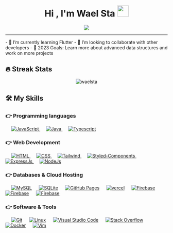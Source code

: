 <h1 align="center">Hi , I'm Wael Sta <img src="https://media.giphy.com/media/hvRJCLFzcasrR4ia7z/giphy.gif" width="35"></h1>
<p align="center">
  <a href="https://github.com/DenverCoder1/readme-typing-svg"><img src="https://readme-typing-svg.herokuapp.com/?lines=IT+Student;Full+Stack+Web+Developer;Always%20learning%20new%20things&center=true&width=500&height=50"></a>
</p>
<hr/>
- 🌱 I’m currently learning Flutter
- 👯 I’m looking to collaborate with other developers
- 🥅 2023 Goals: Learn more about advanced data structures and work on more projects

## 🔥 Streak Stats

<p align="center"><img src="https://github-readme-streak-stats.herokuapp.com/?user=waelsta&theme=algolia" alt="waelsta"  /></p>

## 🛠️ My Skills

### 👉 Programming languages

<p align="left"> 
  &emsp;
  <a href="https://developer.mozilla.org/en-US/docs/Web/JavaScript" target="_blank"> 
     <img alt="JavaScript" src="https://img.shields.io/badge/JavaScript%20-%23F7DF1E.svg?logo=javascript&logoColor=black">
   </a>
  &emsp;
  <a href="https://www.java.com" target="_blank"> 
    <img alt="Java" src="https://img.shields.io/badge/Java-%23007396.svg?logo=java&logoColor=white">
  </a>
  &emsp;
 <a href="https://www.typescriptlang.org/" target="_blank">
    <img alt="Typescript" src="https://img.shields.io/badge/typescript-%23007396.svg?logo=typescript&logoColor=white">
 </a>
</p>

### 👉 Web Development

<p align="left"> 
  &emsp; 
  <a href="https://www.w3.org/html/" target="_blank"> 
   <img alt="HTML" src="https://img.shields.io/badge/HTML5%20-%23E34F26.svg?logo=html5&logoColor=white">
  </a>   
  &emsp;
  <a href="https://www.w3schools.com/css/" target="_blank">
    <img alt="CSS" src="https://img.shields.io/badge/CSS%20-%231572B6.svg?logo=css3&logoColor=white">
  </a> 
   &emsp;
  <a href="https://tailwindcss.com/" target="_blank"> 
    <img alt="Tailwind" src="https://img.shields.io/badge/tailwindcss-%23007396.svg?logo=tailwindcss&logoColor=white"/>
  </a>
   &emsp;
  <a href="https://styled-components.com/" target="_blank"> 
    <img alt="Styled-Components" src="https://img.shields.io/badge/styled components-%23007396.svg?logo=styled-components&logoColor=white"/>
  </a>
   &emsp;
  <a href="https://expressjs.org/en/" target="_blank"> 
    <img alt="ExpressJs" src="https://img.shields.io/badge/ExpressJs-%23007396.svg?logo=ExpressJs&logoColor=white"/>
  </a>
   &emsp;
  <a href="https://nodejs.org/en/" target="_blank"> 
    <img alt="NodeJs" src="https://img.shields.io/badge/NodeJs-%23007396.svg?logo=nodejs&logoColor=white"/>
  </a>  
</p>

### 👉 Databases & Cloud Hosting

<p align="left">
  &emsp;
    <a href="https://www.mysql.com/"><img alt="MySQL" src="https://img.shields.io/badge/MySQL-%2300f.svg?style=flat&llogo=mysql&logoColor=white"></a>
  &emsp;
    <a href="https://www.postgresql.org/"><img alt="SQLite" src ="https://img.shields.io/badge/postgresql-%23007396.svg?logo=postgresql&logoColor=white"/></a>
  &emsp;
    <a href="https://www.github.com"><img alt="GitHub Pages" src="https://img.shields.io/badge/GitHub%20Pages-%23327FC7.svg?style=flat&llogo=github&logoColor=white"></a>
  &emsp;
    <a href="https://www.vercel.com/"><img alt="vercel" src="https://img.shields.io/badge/vercel-%23007396.svg?logo=vercel&logoColor=white"></a>  
  &emsp;
    <a href="https://firebase.google.com/"><img alt="Firebase" src ="https://img.shields.io/badge/Firebase-%23316192.svg?logo=firebase&logoColor=white"></a>
   &emsp;
    <a href="https://firebase.google.com/"><img alt="Firebase" src ="https://img.shields.io/badge/Firebase-%23316192.svg?logo=firebase&logoColor=white"></a>
   &emsp;
    <a href="https://aws.amazon.com/fr/"><img alt="Firebase" src ="https://img.shields.io/badge/AWS-%23007396.svg?logo=amazon&logoColor=white"></a>
 </p>

### 👉 Software & Tools

<p>
  &emsp;
    <a href="#"><img alt="Git" src="https://img.shields.io/badge/Git%20-%23F05033.svg?logo=git&logoColor=white"></a>
  &emsp;
    <a href="#"><img alt="Linux" src="https://img.shields.io/badge/Linux-FCC624?style=flat&logo=linux&logoColor=black"></a>
  &emsp;
    <a href="#"><img alt="Visual Studio Code" src="https://img.shields.io/badge/Visual%20Studio%20Code-0078d7.svg?logo=visual-studio-code&logoColor=white"></a>
  &emsp;
    <a href="#"><img alt="Stack Overflow" src="https://img.shields.io/badge/-Stack%20Overflow-FE7A16?logo=stack-overflow&logoColor=white"></a>
  &emsp;
    <a href="https://www.docker.com/"><img alt="Docker" src="https://img.shields.io/badge/Docker-%23007396.svg?logo=docker&logoColor=white"></a>
  &emsp;
  <a href="https://www.vim.org/"><img alt="Vim" src="https://img.shields.io/badge/Vim-%23007396.svg?logo=Vim&logoColor=white" ></a>
</p>
